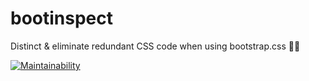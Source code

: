 # bootinspect
Distinct &amp; eliminate redundant CSS code when using bootstrap.css  🧙‍♂️

[![Maintainability](https://api.codeclimate.com/v1/badges/b9499bc6d23891238961/maintainability)](https://codeclimate.com/github/Blackpeak/bootinspect/maintainability)
